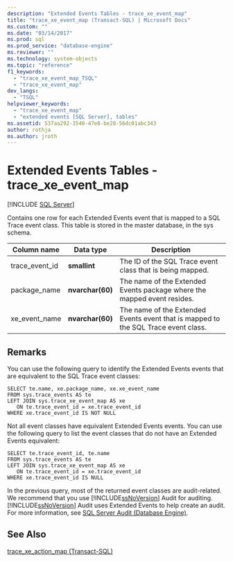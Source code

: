 ```yaml
---
description: "Extended Events Tables - trace_xe_event_map"
title: "trace_xe_event_map (Transact-SQL) | Microsoft Docs"
ms.custom: ""
ms.date: "03/14/2017"
ms.prod: sql
ms.prod_service: "database-engine"
ms.reviewer: ""
ms.technology: system-objects
ms.topic: "reference"
f1_keywords: 
  - "trace_xe_event_map_TSQL"
  - "trace_xe_event_map"
dev_langs: 
  - "TSQL"
helpviewer_keywords: 
  - "trace_xe_event_map"
  - "extended events [SQL Server], tables"
ms.assetid: 537aa292-3540-47e8-be28-56dc01abc343
author: rothja
ms.author: jroth
---
```

# Extended Events Tables - trace_xe_event_map
[!INCLUDE [SQL Server](../../includes/applies-to-version/sqlserver.md)]

  Contains one row for each Extended Events event that is mapped to a SQL Trace event class. This table is stored in the master database, in the sys schema.  
  
|Column name|Data type|Description|  
|-----------------|---------------|-----------------|  
|trace_event_id|**smallint**|The ID of the SQL Trace event class that is being mapped.|  
|package_name|**nvarchar(60)**|The name of the Extended Events package where the mapped event resides.|  
|xe_event_name|**nvarchar(60)**|The name of the Extended Events event that is mapped to the SQL Trace event class.|  
  
## Remarks  
 You can use the following query to identify the Extended Events events that are equivalent to the SQL Trace event classes:  
  
```  
SELECT te.name, xe.package_name, xe.xe_event_name  
FROM sys.trace_events AS te  
LEFT JOIN sys.trace_xe_event_map AS xe  
   ON te.trace_event_id = xe.trace_event_id  
WHERE xe.trace_event_id IS NOT NULL  
```  
  
 Not all event classes have equivalent Extended Events events. You can use the following query to list the event classes that do not have an Extended Events equivalent:  
  
```  
SELECT te.trace_event_id, te.name  
FROM sys.trace_events AS te  
LEFT JOIN sys.trace_xe_event_map AS xe  
   ON te.trace_event_id = xe.trace_event_id  
WHERE xe.trace_event_id IS NULL  
```  
  
 In the previous query, most of the returned event classes are audit-related. We recommend that you use [!INCLUDE[ssNoVersion](../../includes/ssnoversion-md.md)] Audit for auditing. [!INCLUDE[ssNoVersion](../../includes/ssnoversion-md.md)] Audit uses Extended Events to help create an audit. For more information, see [SQL Server Audit &#40;Database Engine&#41;](../../relational-databases/security/auditing/sql-server-audit-database-engine.md).  
  
## See Also  
 [trace_xe_action_map &#40;Transact-SQL&#41;](../../relational-databases/system-tables/extended-events-tables-trace-xe-action-map.md)  
  
  
